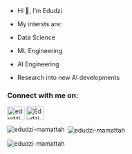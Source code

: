 - Hi 👋, I’m Edudzi

- My intersts are:
- Data Science
- ML Engineering
- AI Engineering
- Research into new AI developments

<h3 align="left">Connect with me on:</h3>
<p align="left">
<a href="https://twitter.com/edudzi_mamattah?s=03" target="_blank"><img align="center" src="https://cdn.jsdelivr.net/npm/simple-icons@3.0.1/icons/twitter.svg" alt="edudzi_mamattah" height="30" width="40" /></a>
<a href="https://www.linkedin.com/in/edudzi-mamattah" target="_blank"><img align="center" src="https://cdn.jsdelivr.net/npm/simple-icons@3.0.1/icons/linkedin.svg" alt="Edudzi Mamattah" height="30" width="40" /></a>

</p>










<!---
edudzi-mamattah/edudzi-mamattah is a ✨ special ✨ repository because its `README.md` (this file) appears on your GitHub profile.
You can click the Preview link to take a look at your changes.
--->








<p><img align="left" src="https://github-readme-stats.vercel.app/api/top-langs?username=edudzi-mamattah&show_icons=true&locale=en&layout=compact" alt="edudzi-mamattah" /></p>

<p>&nbsp;<img align="center" src="https://github-readme-stats.vercel.app/api?username=edudzi-mamattah&show_icons=true&locale=en" alt="edudzi-mamattah" /></p>

<p><img align="center" src="https://github-readme-streak-stats.herokuapp.com/?user=edudzi-mamattah&" alt="edudzi-mamattah" /></p>
